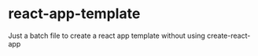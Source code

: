 # react-app-template
Just a batch file to create a react app template without using create-react-app
